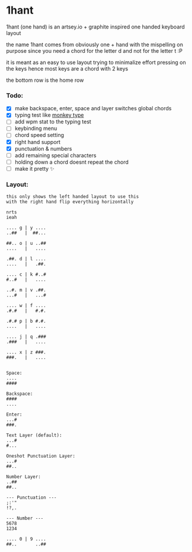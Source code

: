 # 1hant
1hant (one hand) is an artsey.io + graphite inspired one handed keyboard layout

the name 1hant comes from obviously one + hand with the mispelling on purpose since you need a chord for the letter d and not for the letter t :P

it is meant as an easy to use layout trying to minimalize effort pressing on the keys hence most keys are a chord with 2 keys

the bottom row is the home row

### Todo:
- [x] make backspace, enter, space and layer switches global chords
- [x] typing test like [monkey type](https://monkeytype.com)
- [ ] add wpm stat to the typing test
- [ ] keybinding menu
- [ ] chord speed setting
- [x] right hand support
- [x] punctuation & numbers
- [ ] add remaining special characters
- [ ] holding down a chord doesnt repeat the chord
- [ ] make it pretty ✨

### Layout:
```
this only shows the left handed layout to use this
with the right hand flip everything horizontally

nrts
ieah

.... g | y ....
..##   |  ##...

##.. o | u ..##
....   |   ....

.##. d | l ....
....   |   .##.

.... c | k #..#
#..#   |   ....

..#. m | v .##.
...#   |   ...#

.... w | f ....
.#.#   |   #.#.

.#.# p | b #.#.
....   |   ....

.... j | q .###
.###   |   ....

.... x | z ###.
###.   |   ....


Space:
....
####

Backspace:
####
....

Enter:
...#
###.

Text Layer (default):
...#
#...

Oneshot Punctuation Layer:
...#
##..

Number Layer:
..##
##..

--- Punctuation ---
;:'"
!?,.

--- Number ---
5678
1234

.... 0 | 9 ....
##..       ..##
```
